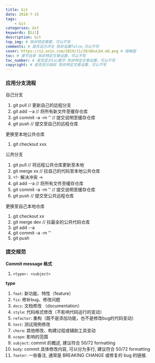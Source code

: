 ```yaml
---
title: Git
date: 2018-7-15
tags:
    - Git
categories: Git
keywords: [Git]
description: Git
top_img: # 除非特定需要，可以不写
comments: # 是否显示评论 除非设置false,可以不写
cover: https://s2.ax1x.com/2019/11/29/QkuLb4.md.png # 缩略图
toc: # 章节目录 除非特定文章设置，可以不写
toc_number: # 是否显示toc数字 除非特定文章设置，可以不写
copyright: # 是否显示版权 除非特定文章设置，可以不写
---
```


### 应用分支流程

自己分支

1. git pull // 更新自己的远程分支
2. git add --a // 将所有新文件至缓存仓库
3. git commit -a -m '' // 提交说明至缓存仓库
4. git push // 提交至自己的远程仓库

更换至本地公共仓库

1. git checkout xxx

公共分支

1. git pull // 将远程公共仓库更新至本地
2. git merge xx // 拉自己的代码至本地公共仓库
3. <!- 解决冲突 ->
4. git add --a // 将所有文件至缓存仓库
5. git commit -a -m '' // 提交说明至缓存仓库
6. git push // 提交至公共远程仓库

更换至自己本地仓库

1. git checkout xx
2. git merge dev // 拉最全的公共代码仓库
3. git add --a
4. git commit -a -m ''
5. git push

### 提交规范

**Commit message 格式**

1. `<type>: <subject>`

**type**

1. `feat`: 新功能、特性（feature）
2. `fix`: 修补bug、修改问题
3. `docs`: 文档修改 （documentation）
4. `style`: 代码格式修改（不影响代码运行的变动）
5. `refactor`: 重构（既不是添加功能，也不是修改bug的代码变动）
6. `test`: 测试用例修改
7. `chore`: 其他修改、构建过程或辅助工具变动
8. `scope`: 影响的范围
9. `subject`: commit 的概述, 建议符合  50/72 formatting
10. `body`: commit 具体修改内容, 可以分为多行, 建议符合 50/72 formatting
11. `footer`: 一些备注, 通常是 BREAKING CHANGE 或修复的 bug 的链接.

<br>
<br>
<br>
<br>
<br>